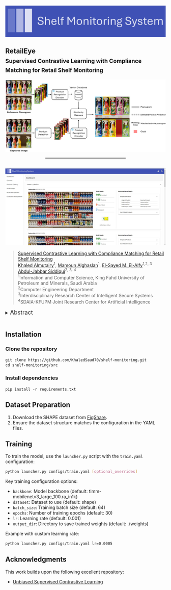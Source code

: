 <p align="center">
  <img src="images/logo.JPG" alt="Logo" width="600"> <br>
</p>



## RetailEye<br><sub>Supervised Contrastive Learning with Compliance Matching for Retail Shelf Monitoring</sub>

<div align="center">
  <img src="images/retaileye-fig2.png"> <br>
  <hr style="width:50%;border:1px solid #ccc;"> <br>
  <img src="images/dashboard.JPG">
</div>

>[Supervised Contrastive Learning with Compliance Matching for Retail Shelf Monitoring](docs/ICONIP2024_G01_Retail__CR_.pdf)<br>
>[Khaled Almutairy](https://www.linkedin.com/in/khaledalmutairy)<sup>1</sup>, [Mamoun Alghaslan](https://www.linkedin.com/in/mamoun-alghaslan-96207188/)<sup>1</sup>, [El-Sayed M. El-Alfy](https://scholar.google.com/citations?hl=en&user=2a51Yt8AAAAJ&view_op=list_works&sortby=pubdate)<sup>1,2, 3</sup> [Abdul-Jabbar Siddiqui](https://scholar.google.com/citations?user=uGRWGTwAAAAJ&hl=en)<sup>2, 3, 4</sup><br>
<sup>1</sup>Information and Computer Science, King Fahd University of Petroleum and Minerals, Saudi Arabia   
<sup>2</sup>Computer Engineering Department   
<sup>3</sup>Interdisciplinary Research Center of Intelligent Secure Systems   
<sup>4</sup>SDAIA-KFUPM Joint Research Center for Artificial Intelligence


<details>
  <summary>
  <font size="+1">Abstract</font>
  </summary>
By harnessing technological advancements in computer vision and artificial intelligence, retail entrepreneurs can not only meet their objectives but also position themselves for sustainable growth in a competitive marketplace. A critical area of focus is inventory management, particularly the monitoring of grocery products on shelves and the identification of misplaced or out-of-stock items. However, automatically detecting and recognizing products in real-time retail environments presents significant challenges, including several challenging factors such as varied visual representations, unpredictable poses, partial or full occlusions, and variations of lighting reflections on glossy packaging, and a lack of unified resources. In this paper, we propose and evaluate a two-stage approach, termed RetailEye, which employs supervised contrastive learning with compliance matching and leverages the latest developments in deep learning. After evaluating different models for object detection and recognition, we designed our system based on YOLOv8s in the first stage and EfficientNetV2-S and ResNet18 in the second stage. The proposed model outperformed the one-stage approach with high detection and recognition accuracies. Additionally, we unveil a custom dataset specifically curated for this research, aimed at advancing the field of inventory management.
</details>

<br>

## Installation

### Clone the repository
```
git clone https://github.com/KhaledSaud70/shelf-monitoring.git
cd shelf-monitoring/src
```

### Install dependencies
```
pip install -r requirements.txt
```

## Dataset Preparation
1. Download the SHAPE dataset from [FigShare](https://figshare.com/articles/dataset/SHAPE_-_SHelf_mAnagement_Product_datasEt/24100704).
3. Ensure the dataset structure matches the configuration in the YAML files.

## Training
To train the model, use the `launcher.py` script with the `train.yaml` configuration:

```bash
python launcher.py configs/train.yaml [optional_overrides]
```

Key training configuration options:
- `backbone`: Model backbone (default: timm-mobilenetv3_large_100.ra_in1k)
- `dataset`: Dataset to use (default: shape)
- `batch_size`: Training batch size (default: 64)
- `epochs`: Number of training epochs (default: 30)
- `lr`: Learning rate (default: 0.001)
- `output_dir`: Directory to save trained weights (default: ./weights)

Example with custom learning rate:
```bash
python launcher.py configs/train.yaml lr=0.0005
```

## Acknowledgments

This work builds upon the following excellent repository:
- [Unbiased Supervised Contrastive Learning](https://github.com/EIDOSLAB/unbiased-contrastive-learning)
